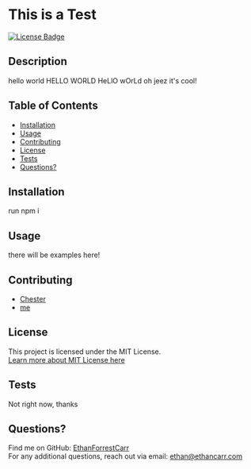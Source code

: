 # This is a Test

[![License Badge](https://img.shields.io/badge/License-MIT-blue.svg)](https://opensource.org/licenses/MIT)

## Description
hello world HELLO WORLD HeLlO wOrLd oh jeez it's cool!


## Table of Contents
- [Installation](#installation)
- [Usage](#usage)
- [Contributing](#contributing)
- [License](#license)
- [Tests](#tests)
- [Questions?](#questions)

## Installation
run npm i

## Usage
there will be examples here!

## Contributing
- [Chester](TheCheetoCheetah)
- [me](myselfandI)

## License

This project is licensed under the MIT License.  
[Learn more about MIT License here](https://opensource.org/licenses/MIT)
    

## Tests
Not right now, thanks

## Questions?
Find me on GitHub: [EthanForrestCarr](https://github.com/EthanForrestCarr)  
For any additional questions, reach out via email: ethan@ethancarr.com
